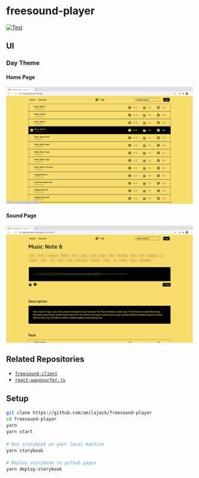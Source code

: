 # freesound-player

[![Test](https://github.com/amilajack/freesound-player/workflows/Test/badge.svg)](https://github.com/amilajack/freesound-player/actions?query=workflow%3ATest)

## UI 

### Day Theme
#### Home Page
![Home Page in Day Theme](screenshots/home-page-day.png)

#### Sound Page 
![Sound Page in Day Theme](screenshots/sound-page-day.png)

## Related Repositories

* [`freesound-client`](https://github.com/amilajack/freesound-client)
* [`react-wavesurfer.js`](https://github.com/amilajack/react-wavesurfer.js)

## Setup

```bash
git clone https://github.com/amilajack/freesound-player
cd freesound-player
yarn
yarn start

# Run storybook on your local machine
yarn storybook

# Deploy storybook to github pages
yarn deploy-storybook
```
